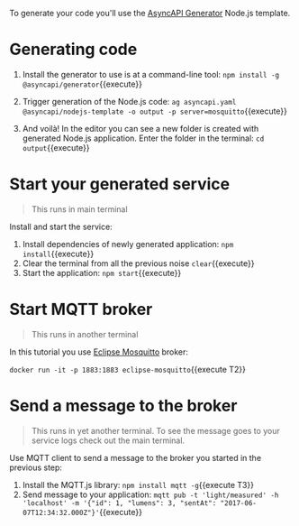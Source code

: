 To generate your code you'll use the [AsyncAPI Generator](https://github.com/asyncapi/generator) Node.js template.

# Generating code

1. Install the generator to use is at a command-line tool: `npm install -g @asyncapi/generator`{{execute}}

1. Trigger generation of the Node.js code: `ag asyncapi.yaml @asyncapi/nodejs-template -o output -p server=mosquitto`{{execute}}

1. And voilà! In the editor you can see a new folder is created with generated Node.js application. Enter the folder in the terminal: `cd output`{{execute}}

# Start your generated service

> This runs in main terminal

Install and start the service:

1. Install dependencies of newly generated application: `npm install`{{execute}}
1. Clear the terminal from all the previous noise `clear`{{execute}}
1. Start the application: `npm start`{{execute}}

# Start MQTT broker

> This runs in another terminal

In this tutorial you use [Eclipse Mosquitto](https://mosquitto.org/) broker:

`docker run -it -p 1883:1883 eclipse-mosquitto`{{execute T2}}

# Send a message to the broker

> This runs in yet another terminal. To see the message goes to your service logs check out the main terminal.

Use MQTT client to send a message to the broker you started in the previous step:

1. Install the MQTT.js library: `npm install mqtt -g`{{execute T3}}
1. Send message to your application: `mqtt pub -t 'light/measured' -h 'localhost' -m '{"id": 1, "lumens": 3, "sentAt": "2017-06-07T12:34:32.000Z"}'`{{execute}}